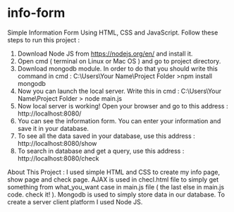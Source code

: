 # info-form
Simple Information Form Using HTML, CSS and JavaScript.
Follow these steps to run this project : 
1. Download Node JS from https://nodejs.org/en/ and install it.
2. Open cmd ( terminal on Linux or Mac OS ) and go to project directory.
3. Download mongodb module. In order to do that you should write this command in cmd : C:\Users\Your Name\Project Folder >npm install mongodb
4. Now you can launch the local server. Write this in cmd : C:\Users\Your Name\Project Folder > node main.js
5. Now local server is working! Open your browser and go to this address : http://localhost:8080/ 
6. You can see the information form. You can enter your information and save it in your database. 
7. To see all the data saved in your database, use this address : http://localhost:8080/show
8. To search in database and get a query, use this address : http://localhost:8080/check


About This Project :
  I used simple HTML and CSS to create my info page, show page and check page. AJAX is used in checl.html file to simply get something from what_you_want case in main.js file ( the last else in main.js code. check it! ). Mongodb is used to simply store data in our database. To create a server client platform I used Node JS. 
  
  
  
  
